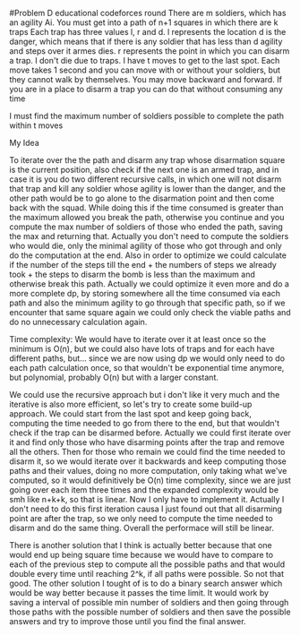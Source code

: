 #Problem D educational codeforces round
There are m soldiers, which has an agility Ai.
You must get into a path of n+1 squares in which there are k traps
Each trap has three values l, r and d.
l represents the location
d is the danger, which means that if there is any soldier that has less than d agility and steps over it armes dies.
r represents the point in which you can disarm a trap.
I don't die due to traps.
I have t moves to get to the last spot.
Each move takes 1 second and you can move with or without your soldiers, but they cannot walk by themselves.
You may move backward and forward.
If you are in a place to disarm a trap you can do that without consuming any time

I must find the maximum number of soldiers possible to complete the path within t moves


My Idea

To iterate over the the path and disarm any trap whose disarmation square is the current position, also check if the next one is an armed trap, and in case it is you do two different recursive calls, in which one will not disarm that trap and kill any soldier whose agility is lower than the danger, and the other path would be to go alone to the disarmation point and then come back with the squad. While doing this if the time consumed is greater than the maximum allowed you break the path, otherwise you continue and you compute the max number of soldiers of those who ended the path, saving the max and returning that.
Actually you don't need to compute the soldiers who would die, only the minimal agility of those who got through and only do the computation at the end. Also in order to optimize we could calculate if the number of the steps till the end + the numbers of steps we already took + the steps to disarm the bomb is less than the maximum and otherwise break this path.
Actually we could optimize it even more and do a more complete dp, by storing somewhere all the time consumed via each path and also the minimum agility to go through that specific path, so if we encounter that same square again we could only check the viable paths and do no unnecessary calculation again.

Time complexity: We would have to iterate over it at least once so the minimum is O(n), but we could also have lots of traps and for each have different paths, but... since we are now using dp we would only need to do each path calculation once, so that wouldn't be exponential time anymore, but polynomial, probably O(n) but with a larger constant.

We could use the recursive approach but i don't like it very much and the iterative is also more efficient, so let's try to create some build-up approach. We could start from the last spot and keep going back, computing the time needed to go from there to the end, but that wouldn't check if the trap can be disarmed before. Actually we could first iterate over it and find only those who have disarming points after the trap and remove all the others. Then for those who remain we could find the time needed to disarm it, so we would iterate over it backwards and keep computing those paths and their values, doing no more computation, only taking what we've computed, so it would definitively be O(n) time complexity, since we are just going over each item three times and the expanded complexity would be smh like n+k+k, so that is linear. Now I only have to implement it.
Actually I don't need to do this first iteration causa I just found out that all disarming point are after the trap, so we only need to compute the time needed to disarm and do the same thing. Overall the performace will still be linear.

There is another solution that I think is actually better because that one would end up being square time because we would have to compare to each of the previous step to compute all the possible paths and that would double every time until reaching 2^k, if all paths were possible. So not that good. The other solution I tought of is to do a binary search answer which would be way better because it passes the time limit.
It would work by saving a interval of possible min number of soldiers and then going through those paths with the possible number of soldiers and then save the possible answers and try to improve those until you find the final answer.
